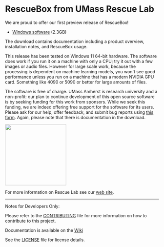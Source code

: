 # RescueBox from UMass Rescue Lab

We are proud to offer our first preview release of RescueBox!

* [Windows software](https://umass-my.sharepoint.com/:u:/g/personal/sahilsharma_umass_edu/EYSwMi7RkoFCosIZLdzuqnMBN8n7ejoIPT9eqVjXqKIlJg?e=Kis33R) (2.3GB) 

The download contains documentation including a product overview, installation notes, and RescueBox usage. 

This release has been tested on Windows 11 64-bit hardware. The software does work if you run it on a machine with only a CPU; try it out with a few images or audio files. However for large scale work, because the processing is dependent on machine learning models, you won't see good performance unless you run on a machine that has a modern NVIDIA GPU card. Something like 4090 or 5090 or better for large amounts of files.

The software is free of charge. UMass Amherst is research university and a non-profit: our plan to continue development of this open source software is by seeking funding for this work from sponsors. While we seek this funding, we are indeed offering free support for the software for its users. Please ask for our help, offer feedback, and submit bug reports using [this form](https://forms.gle/wYs1S5k1JS3G2rLo7). Again, please note that there is documentation in the download. 

<img  width="200px" src="https://images.squarespace-cdn.com/content/v1/5efb7aa577f8b34b0f786c0f/1598361988326-7EWAXEOBNQGIQGSQK8PS/Rescue+Lab+LogoOL.jpg?format=1500w">

For more information on Rescue Lab see our [web site](https://rescue-lab.org).


-----------------------
Notes for Developers Only:

Please refer to the [CONTRIBUTING](CONTRIBUTING.md) file for more information on how to contribute to this project.

Documentation is available on the [Wiki](https://github.com/UMass-Rescue/RescueBox/wiki)

See the [LICENSE](LICENSE) file for license details.

